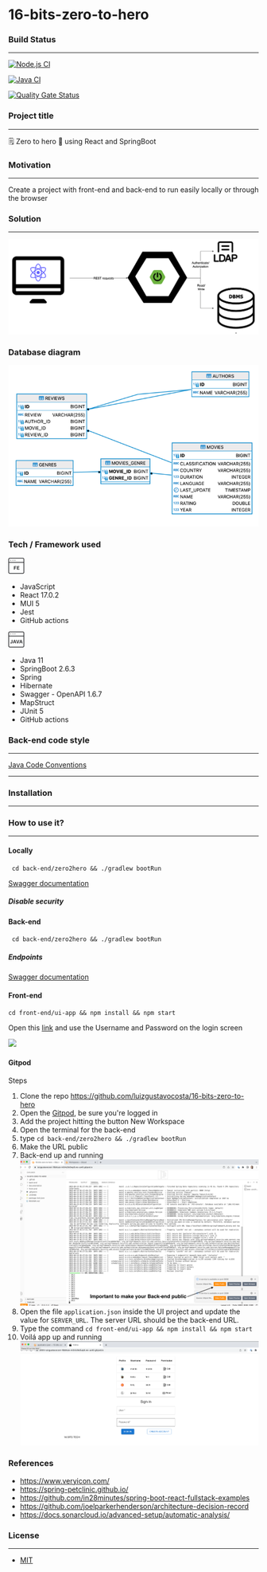 # 16-bits-zero-to-hero

### Build Status
<hr>

[![Node.js CI](https://github.com/luizgustavocosta/16-bits-zero-to-hero/actions/workflows/node.js.yml/badge.svg)](https://github.com/luizgustavocosta/16-bits-zero-to-hero/actions/workflows/node.js.yml)

[![Java CI](https://github.com/luizgustavocosta/16-bits-zero-to-hero/actions/workflows/gradle.yml/badge.svg)](https://github.com/luizgustavocosta/16-bits-zero-to-hero/actions/workflows/gradle.yml)

[![Quality Gate Status](https://sonarcloud.io/api/project_badges/measure?project=luizgustavocosta_16-bits-zero-to-hero&metric=alert_status)](https://sonarcloud.io/summary/new_code?id=luizgustavocosta_16-bits-zero-to-hero)

### Project title
<hr>
🗒 Zero to hero 🚀 using React and SpringBoot

### Motivation
<hr>
Create a project with front-end and back-end to run easily locally or through the browser

### Solution
<hr>

![Architecture](documentation/images/Architectural_diagram.png)

### Database diagram
![database](documentation/images/ER_Diagram.png)

### Tech / Framework used

![fe](documentation/images/front-end-language-32.png)
- JavaScript
- React 17.0.2
- MUI 5
- Jest
- GitHub actions

![be](documentation/images/java-development-32.png)
- Java 11
- SpringBoot 2.6.3
- Spring
- Hibernate
- Swagger - OpenAPI 1.6.7
- MapStruct
- JUnit 5
- GitHub actions

### Back-end code style
<hr>

[Java Code Conventions](https://www.oracle.com/java/technologies/javase/codeconventions-contents.html)

<hr>

### Installation
<hr>

### How to use it?
<hr>

#### Locally
```
 cd back-end/zero2hero && ./gradlew bootRun
```
[Swagger documentation](http://localhost:8080/swagger-ui/index.html)

##### Disable security
#### Back-end

```
 cd back-end/zero2hero && ./gradlew bootRun
```

##### Endpoints
[Swagger documentation](http://localhost:8080/swagger-ui/index.html)


#### Front-end

```
cd front-end/ui-app && npm install && npm start
```

Open this [link](http://localhost:3000/) and use the Username and Password on the login screen

<kdb><img src="https://github.com/luizgustavocosta/16-bits-zero-to-hero/blob/main/documentation/images/login.png"/></kdb>

#### Gitpod

Steps

1. Clone the repo https://github.com/luizgustavocosta/16-bits-zero-to-hero
2. Open the [Gitpod](https://www.gitpod.io/), be sure you're logged in
3. Add the project hitting the button New Workspace
4. Open the terminal for the back-end
5. type ```cd back-end/zero2hero && ./gradlew bootRun```
6. Make the URL public
7. Back-end up and running ![Back-end](documentation/images/Gitpod-backend.png) 
8. Open the file ``application.json`` inside the UI project and update the value for ``SERVER_URL``. The server URL should be the back-end URL.
9. Type the command ``cd front-end/ui-app && npm install && npm start``
10. Voilá app up and running ![Front-end](documentation/images/React-frontend.png)

### References

- https://www.veryicon.com/
- https://spring-petclinic.github.io/
- https://github.com/in28minutes/spring-boot-react-fullstack-examples
- https://github.com/joelparkerhenderson/architecture-decision-record
- https://docs.sonarcloud.io/advanced-setup/automatic-analysis/

### License
<hr>

+ [MIT](https://choosealicense.com/licenses/mit/)